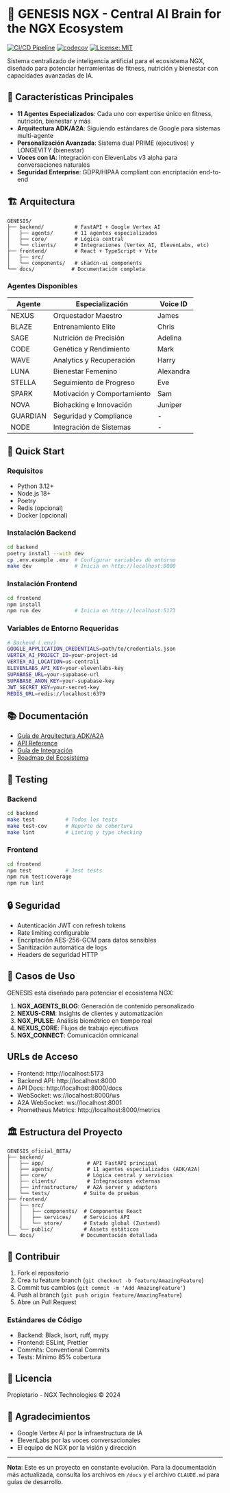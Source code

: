 # 🧬 GENESIS NGX - Central AI Brain for the NGX Ecosystem

[![CI/CD Pipeline](https://github.com/270aldo/Genesis_NGX_1.0/actions/workflows/ci.yml/badge.svg)](https://github.com/270aldo/Genesis_NGX_1.0/actions/workflows/ci.yml)
[![codecov](https://codecov.io/gh/270aldo/Genesis_NGX_1.0/branch/main/graph/badge.svg)](https://codecov.io/gh/270aldo/Genesis_NGX_1.0)
[![License: MIT](https://img.shields.io/badge/License-MIT-yellow.svg)](https://opensource.org/licenses/MIT)

Sistema centralizado de inteligencia artificial para el ecosistema NGX, diseñado para potenciar herramientas de fitness, nutrición y bienestar con capacidades avanzadas de IA.

## 🚀 Características Principales

- **11 Agentes Especializados**: Cada uno con expertise único en fitness, nutrición, bienestar y más
- **Arquitectura ADK/A2A**: Siguiendo estándares de Google para sistemas multi-agente
- **Personalización Avanzada**: Sistema dual PRIME (ejecutivos) y LONGEVITY (bienestar)
- **Voces con IA**: Integración con ElevenLabs v3 alpha para conversaciones naturales
- **Seguridad Enterprise**: GDPR/HIPAA compliant con encriptación end-to-end

## 🏗️ Arquitectura

```
GENESIS/
├── backend/          # FastAPI + Google Vertex AI
│   ├── agents/       # 11 agentes especializados
│   ├── core/         # Lógica central
│   └── clients/      # Integraciones (Vertex AI, ElevenLabs, etc)
├── frontend/         # React + TypeScript + Vite
│   ├── src/
│   └── components/   # shadcn-ui components
└── docs/            # Documentación completa
```

### Agentes Disponibles

| Agente | Especialización | Voice ID |
|--------|----------------|----------|
| NEXUS | Orquestador Maestro | James |
| BLAZE | Entrenamiento Elite | Chris |
| SAGE | Nutrición de Precisión | Adelina |
| CODE | Genética y Rendimiento | Mark |
| WAVE | Analytics y Recuperación | Harry |
| LUNA | Bienestar Femenino | Alexandra |
| STELLA | Seguimiento de Progreso | Eve |
| SPARK | Motivación y Comportamiento | Sam |
| NOVA | Biohacking e Innovación | Juniper |
| GUARDIAN | Seguridad y Compliance | - |
| NODE | Integración de Sistemas | - |

## 🚀 Quick Start

### Requisitos

- Python 3.12+
- Node.js 18+
- Poetry
- Redis (opcional)
- Docker (opcional)

### Instalación Backend

```bash
cd backend
poetry install --with dev
cp .env.example .env  # Configurar variables de entorno
make dev              # Inicia en http://localhost:8000
```

### Instalación Frontend

```bash
cd frontend
npm install
npm run dev           # Inicia en http://localhost:5173
```

### Variables de Entorno Requeridas

```bash
# Backend (.env)
GOOGLE_APPLICATION_CREDENTIALS=path/to/credentials.json
VERTEX_AI_PROJECT_ID=your-project-id
VERTEX_AI_LOCATION=us-central1
ELEVENLABS_API_KEY=your-elevenlabs-key
SUPABASE_URL=your-supabase-url
SUPABASE_ANON_KEY=your-supabase-key
JWT_SECRET_KEY=your-secret-key
REDIS_URL=redis://localhost:6379
```

## 📚 Documentación

- [Guía de Arquitectura ADK/A2A](./docs/A+_AGENT_STANDARDIZATION.md)
- [API Reference](./backend/API_REFERENCE.md)
- [Guía de Integración](./backend/INTEGRATION_GUIDE.md)
- [Roadmap del Ecosistema](./backend/GENESIS_ROADMAP.md)

## 🧪 Testing

### Backend
```bash
cd backend
make test          # Todos los tests
make test-cov      # Reporte de cobertura
make lint          # Linting y type checking
```

### Frontend
```bash
cd frontend
npm test           # Jest tests
npm run test:coverage
npm run lint
```

## 🔒 Seguridad

- Autenticación JWT con refresh tokens
- Rate limiting configurable
- Encriptación AES-256-GCM para datos sensibles
- Sanitización automática de logs
- Headers de seguridad HTTP

## 🎯 Casos de Uso

GENESIS está diseñado para potenciar el ecosistema NGX:

1. **NGX_AGENTS_BLOG**: Generación de contenido personalizado
2. **NEXUS-CRM**: Insights de clientes y automatización
3. **NGX_PULSE**: Análisis biométrico en tiempo real
4. **NEXUS_CORE**: Flujos de trabajo ejecutivos
5. **NGX_CONNECT**: Comunicación omnicanal

## URLs de Acceso

- Frontend: http://localhost:5173
- Backend API: http://localhost:8000
- API Docs: http://localhost:8000/docs
- WebSocket: ws://localhost:8000/ws
- A2A WebSocket: ws://localhost:8001
- Prometheus Metrics: http://localhost:8000/metrics

## 🏛️ Estructura del Proyecto

```
GENESIS_oficial_BETA/
├── backend/
│   ├── app/              # API FastAPI principal
│   ├── agents/           # 11 agentes especializados (ADK/A2A)
│   ├── core/             # Lógica central y servicios
│   ├── clients/          # Integraciones externas
│   ├── infrastructure/   # A2A server y adapters
│   └── tests/           # Suite de pruebas
├── frontend/
│   ├── src/
│   │   ├── components/  # Componentes React
│   │   ├── services/    # Servicios API
│   │   └── store/       # Estado global (Zustand)
│   └── public/          # Assets estáticos
└── docs/               # Documentación detallada
```

## 🤝 Contribuir

1. Fork el repositorio
2. Crea tu feature branch (`git checkout -b feature/AmazingFeature`)
3. Commit tus cambios (`git commit -m 'Add AmazingFeature'`)
4. Push al branch (`git push origin feature/AmazingFeature`)
5. Abre un Pull Request

### Estándares de Código

- Backend: Black, isort, ruff, mypy
- Frontend: ESLint, Prettier
- Commits: Conventional Commits
- Tests: Mínimo 85% cobertura

## 📄 Licencia

Propietario - NGX Technologies © 2024

## 🙏 Agradecimientos

- Google Vertex AI por la infraestructura de IA
- ElevenLabs por las voces conversacionales
- El equipo de NGX por la visión y dirección

---

**Nota**: Este es un proyecto en constante evolución. Para la documentación más actualizada, consulta los archivos en `/docs` y el archivo `CLAUDE.md` para guías de desarrollo.